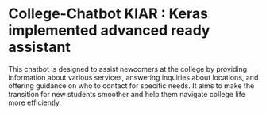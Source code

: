# College-Chatbot KIAR : Keras implemented advanced ready assistant
This chatbot is designed to assist newcomers at the college by providing information about various services, answering inquiries about locations, and offering guidance on who to contact for specific needs. It aims to make the transition for new students smoother and help them navigate college life more efficiently.
